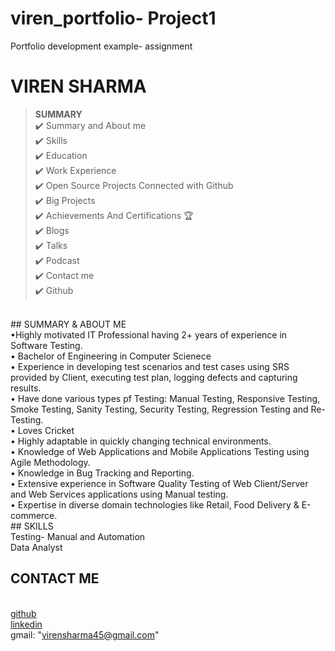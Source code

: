 # viren_portfolio-  Project1
Portfolio development example- assignment
# VIREN SHARMA


> **SUMMARY**
<br>✔️ Summary and About me
<br>✔️ Skills
<br>✔️ Education
<br>✔️ Work Experience
<br>✔️ Open Source Projects Connected with Github
<br>✔️ Big Projects
<br>✔️ Achievements And Certifications 🏆
<br>✔️ Blogs
<br>✔️ Talks
<br>✔️ Podcast
<br>✔️ Contact me
<br>✔️ Github


<br>
## SUMMARY & ABOUT ME
<br>•Highly motivated IT Professional having 2+ years of experience in Software Testing.
<br>• Bachelor of Engineering in Computer Scienece
<br>• Experience in developing test scenarios and test cases using SRS provided by Client, executing test plan, logging defects and capturing results.
<br>• Have done various types pf Testing: Manual Testing, Responsive Testing, Smoke Testing, Sanity Testing, Security Testing, Regression Testing and Re-Testing.
<br>• Loves Cricket
<br>• Highly adaptable in quickly changing technical environments.
<br>• Knowledge of Web Applications and Mobile Applications Testing using Agile Methodology.
<br>• Knowledge in Bug Tracking and Reporting.
<br>• Extensive experience in Software Quality Testing of Web Client/Server and Web Services applications using Manual testing.
<br>• Expertise in diverse domain technologies like Retail, Food Delivery & E-commerce.

<br>
## SKILLS
<br> Testing- Manual and Automation
<br> Data Analyst



## CONTACT ME
 <br> [github]( "https://github.com/viirensharma/")
  <br>[linkedin]( "https://www.linkedin.com/in/viirensharma/")
  <br>gmail: "virensharma45@gmail.com"











